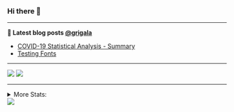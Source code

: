 ### Hi there 👋

<!--
**grigala/grigala** is a ✨ _special_ ✨ repository because its `README.md` (this file) appears on your GitHub profile.

Here are some ideas to get you started:

- 🔭 I’m currently working on ...
- 🌱 I’m currently learning ...
- 👯 I’m looking to collaborate on ...
- 🤔 I’m looking for help with ...
- 💬 Ask me about ...
- 📫 How to reach me: ...
- 😄 Pronouns: ...
- ⚡ Fun fact: ...
-->

---

**📕 Latest blog posts [@grigala](https://grigala.github.io/blog/)**
<!-- BLOG-POST-LIST:START -->
- [COVID-19 Statistical Analysis - Summary](https://grigala.github.io/posts/2020/03/covid-19/)
- [Testing Fonts](https://grigala.github.io/posts/2019/12/testing-fonts/)
<!-- BLOG-POST-LIST:END -->

 ---
 
![](https://grigala-stats.vercel.app/api?username=grigala&count_private=true&show_icons=true&line_height=21&title_color=009930&icon_color=009930) ![](https://grigala-stats.vercel.app/api/top-langs/?username=grigala&layout=compact&title_color=009930)

<!-- images are not the same line
<p align = "center">
    <img src="https://github-readme-stats.vercel.app/api?username=grigala&count_private=true&show_icons=true&theme=dark&line_height=33" width="48%">
    <img src="https://github-readme-stats.vercel.app/api/top-langs/?username=grigala&layout=compact&theme=dark" width="48%">
</p> -->

---
<details>
<summary> More Stats: </summary>
  
<!--START_SECTION:waka-->
![Lines of code](https://img.shields.io/badge/From%20Hello%20World%20I%27ve%20Written-6.1%20million%20Lines%20of%20code-blue)

📊 **This Week I Spend My Time On** 

```text
⌚︎ Time zone: Europe/Zurich

💬 Programming Languages: 
Java                     2 hrs 4 mins        ██████░░░░░░░░░░░░░░░░░░░   24.42% 
Python                   1 hr 47 mins        █████░░░░░░░░░░░░░░░░░░░░   21.06% 
Markdown                 1 hr 5 mins         ███░░░░░░░░░░░░░░░░░░░░░░   12.82% 
TypeScript               48 mins             ██░░░░░░░░░░░░░░░░░░░░░░░   9.4% 
Other                    27 mins             █░░░░░░░░░░░░░░░░░░░░░░░░   5.44%

🔥 Code Editors: 
IntelliJ                 4 hrs 25 mins       █████████████░░░░░░░░░░░░   52.03% 
WebStorm                 1 hr 30 mins        ████░░░░░░░░░░░░░░░░░░░░░   17.66% 
PyCharm                  1 hr 23 mins        ████░░░░░░░░░░░░░░░░░░░░░   16.29% 
VS Code                  55 mins             ██░░░░░░░░░░░░░░░░░░░░░░░   10.8% 
Android Studio           16 mins             ░░░░░░░░░░░░░░░░░░░░░░░░░   3.23%

💻 Operating System: 
Windows                  7 hrs 42 mins       ██████████████████████░░░   90.52% 
Linux                    48 mins             ██░░░░░░░░░░░░░░░░░░░░░░░   9.48%

```

**I Mostly Code in C++** 

```text
C++                      2 repos             ██░░░░░░░░░░░░░░░░░░░░░░░   9.09% 
Python                   2 repos             ██░░░░░░░░░░░░░░░░░░░░░░░   9.09% 
Java                     2 repos             ██░░░░░░░░░░░░░░░░░░░░░░░   9.09% 
Scala                    2 repos             ██░░░░░░░░░░░░░░░░░░░░░░░   9.09% 
TeX                      2 repos             ██░░░░░░░░░░░░░░░░░░░░░░░   9.09%

```



<!--END_SECTION:waka-->

![My Code::Stats history graph](https://codestats-readme.wegfan.cn/history-graph/grigala)
---
</details>

<img src="https://komarev.com/ghpvc/?username=grigala&color=009930"/>

<!-- an additional pinned repositiroes -->
<!-- ![ReadMe Card](https://grigala-stats.vercel.app/api/pin/?username=grigala&repo=3DMMDepthFitting&title_color=008800) -->
